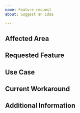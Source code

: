```yaml
---
name: Feature request
about: Suggest an idea

---
```


## Affected Area

## Requested Feature

## Use Case

## Current Workaround

## Additional Information
